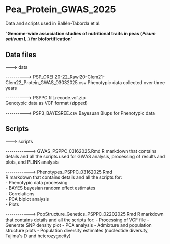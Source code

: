 # Pea_Protein_GWAS_2025  

Data and scripts used in Ballén-Taborda et al.   

"**Genome-wide association studies of nutritional traits in peas (*Pisum sativum* L.) for biofortification**"  

## Data files  

---> data  

----------> PSP_OREI 20-22_Rawl20-Clem21-Clem22_Protein_GWAS_03032025.csv
            Phenotypic data collected over three years  
            
----------> PSPPC.filt.recode.vcf.zip  
            Genotypic data as VCF format (zipped)  
           
----------> PSP3_BAYESREE.csv
            Bayesuan Blups for Phenotypic data  
           
## Scripts  

---> scripts  

------------> GWAS_PSPPC_03162025.Rmd
              R markdown that contains details and all the scripts used for GWAS analysis, processing of results and plots, and PLINK analysis  
              
------------> Phenotypes_PSPPC_03162025.Rmd  
              R markdown that contains details and all the scripts for:  
              - Phenotypic data processing   
              - BAYES bayesian random effect estimates  
              - Correlations  
              - PCA biplot analysis  
              - Plots  
    
------------> PopStructure_Genetics_PSPPC_02202025.Rmd
              R markdown that contains details and all the scripts for:
              - Processing of VCF file 
              - Generate SNP density plot
              - PCA analysis 
              - Admixture and population structure plots 
              - Population diversity estimates (nucleotide diversity, Tajima's D and heterozygocity) 
    



